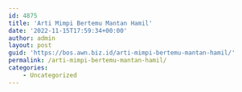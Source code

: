 ```yaml
---
id: 4875
title: 'Arti Mimpi Bertemu Mantan Hamil'
date: '2022-11-15T17:59:34+00:00'
author: admin
layout: post
guid: 'https://bos.awn.biz.id/arti-mimpi-bertemu-mantan-hamil/'
permalink: /arti-mimpi-bertemu-mantan-hamil/
categories:
    - Uncategorized
---
```


